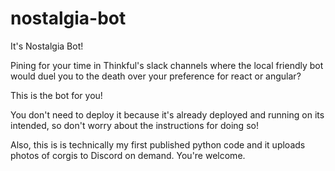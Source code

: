 # nostalgia-bot

It's Nostalgia Bot!

Pining for your time in Thinkful's slack channels where the local friendly bot would duel you to the death over your preference for react or angular?

This is the bot for you!

You don't need to deploy it because it's already deployed and running on its intended, so don't worry about the instructions for doing so!

Also, this is is technically my first published python code and it uploads photos of corgis to Discord on demand. You're welcome.
